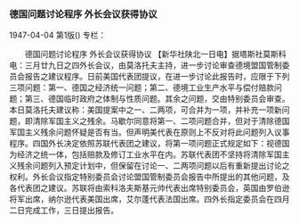 ### 德国问题讨论程序  外长会议获得协议

1947-04-04
第1版()
专栏：

　　德国问题讨论程序
    外长会议获得协议
    【新华社陕北一日电】据塔斯社莫斯科电：三月廿九日之四外长会议，由莫洛托夫主持，进一步讨论审查德境盟国管制委员会报告之建议程序。日前美国代表团提议，在进一步讨论此报告时，应限于下列三项问题：第一、德国之经济统一问题；第二、德境工业生产水平与偿付赔款问题；第三、德国临时政府之体制与性质问题。其余之问题，交由特别委员会审查。本日莫洛托夫建议称：美国提案中之一、二两项，可合并为一项，并补充一项新问题，即清除军国主义之残余。马歇尔同意将第一、二项问题合并，但对于清除德国军国主义残余问题怀疑是否有当。但声明美代表在原则上不反对将此问题列入议事程序。四国外长决定依照苏联代表团之建议，将第一项问题正式规定如下：视德国为经济之统一体，包括赔款及修订工业水平在内。苏联代表团不坚持将清除军国主义残余问题列入预定计划中，但保留在讨论一、二两项问题以后有重新提出讨论之权利。外长会议指定特别委员会讨论盟国管制委员会报告中所提出的其他问题，及各代表团之建议。苏联将由索科洛夫斯基元帅代表出席特别委员会，英国由罗伯逊将军出席，纳尔逊代表美国出席，艾尔蓬代表法国出席。四外长指定委员会在四月二日完成工作，三日提出报告。
